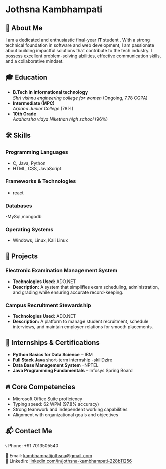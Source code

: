 # Jothsna Kambhampati

## 🚀 About Me
I am a dedicated and enthusiastic final-year **IT** student . With a strong technical foundation in software and web development, I am passionate about building impactful solutions that contribute to the tech industry. I possess excellent problem-solving abilities, effective communication skills, and a collaborative mindset.

## 🎓 Education
- **B.Tech in Informational technology**  
  *Shri vishnu engineering college for women* (Ongoing, 7.78 CGPA)
- **Intermediate (MPC)**  
  *Arpana Junior College* (78%)
- **10th Grade**  
  *Aadharsha vidya Nikethan high school* (96%)

## 🛠️ Skills
### **Programming Languages**
- C, Java, Python
- HTML, CSS, JavaScript

### **Frameworks & Technologies**
- react
### **Databases**
-MySql,mongodb

### **Operating Systems**
- Windows, Linux, Kali Linux

## 💼 Projects
### **Electronic Examination Management System**
- **Technologies Used:** ADO.NET
- **Description:** A system that simplifies exam scheduling, administration, and grading while ensuring accurate record-keeping.

### **Campus Recruitment Stewardship**
- **Technologies Used:** ADO.NET
- **Description:** A platform to manage student recruitment, schedule interviews, and maintain employer relations for smooth placements.

## 📜 Internships & Certifications
- **Python Basics for Data Science** – IBM
- **Full Stack Java** short-term internship -skillDzire 
- **Data Base Management System** -NPTEL
- **Java Programming Fundamentals** – Infosys Spring Board

## 🔥 Core Competencies
- Microsoft Office Suite proficiency
- Typing speed: 62 WPM (97.8% accuracy)
- Strong teamwork and independent working capabilities
- Alignment with organizational goals and objectives

## 📬 Contact Me
📞 Phone: +91 7013505540

📧 Email: [kambhampatijothsna@gmail.com](mailto:kambhampatijothsna@gmail.com)  
🔗 LinkedIn: [linkedin.com/in/jothsna-kambhampati-228b11256 ](https://www.linkedin.com/in/jothsna-kambhampati-228b11256 )
